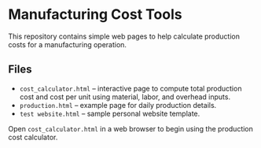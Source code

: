 # Manufacturing Cost Tools

This repository contains simple web pages to help calculate production costs for a manufacturing operation.

## Files

- `cost_calculator.html` – interactive page to compute total production cost and cost per unit using material, labor, and overhead inputs.
- `production.html` – example page for daily production details.
- `test website.html` – sample personal website template.

Open `cost_calculator.html` in a web browser to begin using the production cost calculator.
